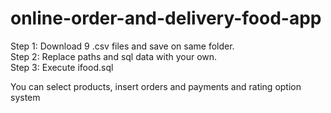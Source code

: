 # online-order-and-delivery-food-app

Step 1: Download 9 .csv files and save on same folder. </br>
Step 2: Replace paths and sql data with your own. </br>
Step 3: Execute ifood.sql </br>

You can select products, insert orders and payments and rating option system 

